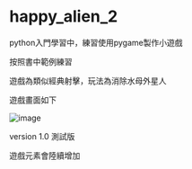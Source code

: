 # happy_alien_2

python入門學習中，練習使用pygame製作小遊戲

按照書中範例練習

遊戲為類似經典射擊，玩法為消除水母外星人

遊戲畫面如下

![image](https://github.com/commhua321/happy_alien2/blob/master/Screenshots/game_image.jpg)

version 1.0 測試版

遊戲元素會陸續增加
